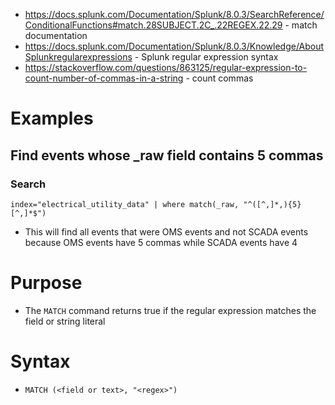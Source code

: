 - https://docs.splunk.com/Documentation/Splunk/8.0.3/SearchReference/ConditionalFunctions#match.28SUBJECT.2C_.22REGEX.22.29 - match documentation
- https://docs.splunk.com/Documentation/Splunk/8.0.3/Knowledge/AboutSplunkregularexpressions - Splunk regular expression syntax
- https://stackoverflow.com/questions/863125/regular-expression-to-count-number-of-commas-in-a-string - count commas
# Examples
## Find events whose _raw field contains 5 commas
### Search
```
index="electrical_utility_data" | where match(_raw, "^([^,]*,){5}[^,]*$")
```
- This will find all events that were OMS events and not SCADA events because OMS events have 5 commas while SCADA events have 4
# Purpose
- The `MATCH` command returns true if the regular expression matches the field or string literal
# Syntax
- `MATCH (<field or text>, "<regex>")`